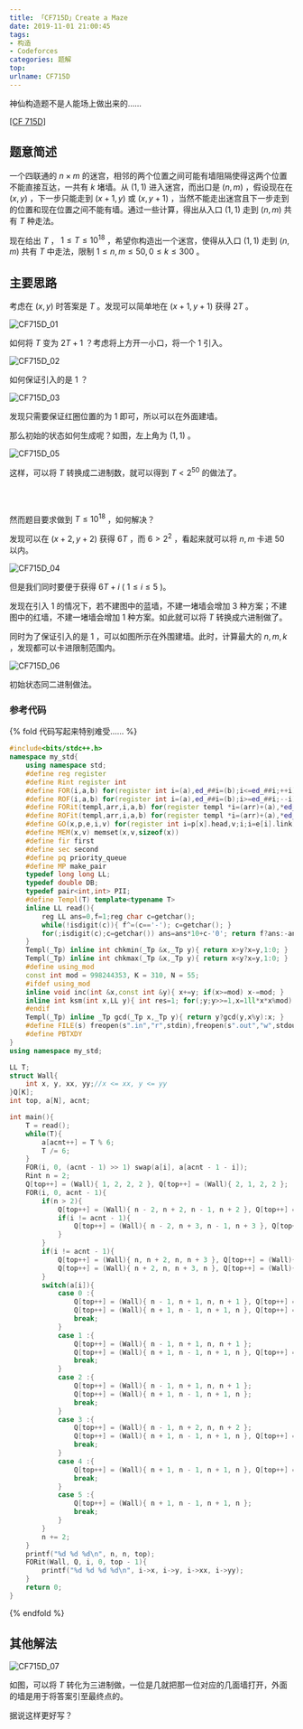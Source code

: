 ```yaml
---
title: 「CF715D」Create a Maze
date: 2019-11-01 21:00:45
tags:
- 构造
- Codeforces
categories: 题解
top:
urlname: CF715D
---
```


神仙构造题不是人能场上做出来的……

[[CF 715D]](https://codeforces.com/problemset/problem/715/D)

## 题意简述

一个四联通的 $n\times m$ 的迷宫，相邻的两个位置之间可能有墙阻隔使得这两个位置不能直接互达，一共有 $k$ 堵墙。从 $(1,1)$ 进入迷宫，而出口是 $(n,m)$ ，假设现在在 $(x,y)$ ，下一步只能走到 $(x + 1,y)$ 或 $(x,y + 1)$ ，当然不能走出迷宫且下一步走到的位置和现在位置之间不能有墙。通过一些计算，得出从入口 $(1,1)$ 走到 $(n,m)$ 共有 $T$ 种走法。

现在给出 $T$ ， $1\le T\le 10^{18}$ ，希望你构造出一个迷宫，使得从入口 $(1,1)$ 走到 $(n,m)$ 共有 $T$ 中走法，限制 $1\le n,m\le 50, 0\le k\le 300$ 。

<!-- more -->

## 主要思路

考虑在 $(x,y)$ 时答案是 $T$ 。发现可以简单地在 $(x+1,y+1)$ 获得 $2T$ 。

![CF715D_01](CF715D_01.png)

如何将 $T$ 变为 $2T + 1$ ？考虑将上方开一小口，将一个 $1$ 引入。

![CF715D_02](CF715D_02.png)

如何保证引入的是 $1$ ？

![CF715D_03](CF715D_03.png)

发现只需要保证红圈位置的为 $1$ 即可，所以可以在外面建墙。

那么初始的状态如何生成呢？如图，左上角为 $(1,1)$ 。

![CF715D_05](CF715D_05.png)

这样，可以将 $T$ 转换成二进制数，就可以得到 $T < 2^{50}$ 的做法了。

<br><br>

然而题目要求做到 $T \le 10^{18}$ ，如何解决？

发现可以在 $(x+2,y+2)$ 获得 $6T$ ，而 $6 > 2^2$ ，看起来就可以将 $n,m$ 卡进 $50$ 以内。

![CF715D_04](CF715D_04.png)

但是我们同时要便于获得 $6T + i$ ( $1\le i \le 5$ )。

发现在引入 $1$ 的情况下，若不建图中的蓝墙，不建一堵墙会增加 $3$ 种方案；不建图中的红墙，不建一堵墙会增加 $1$ 种方案。如此就可以将 $T$ 转换成六进制做了。

同时为了保证引入的是 $1$ ，可以如图所示在外围建墙。此时，计算最大的 $n,m,k$ ，发现都可以卡进限制范围内。

![CF715D_06](CF715D_06.png)

初始状态同二进制做法。

### 参考代码

{% fold 代码写起来特别难受…… %}
```cpp
#include<bits/stdc++.h>
namespace my_std{
	using namespace std;
	#define reg register
	#define Rint register int
	#define FOR(i,a,b) for(register int i=(a),ed_##i=(b);i<=ed_##i;++i)
	#define ROF(i,a,b) for(register int i=(a),ed_##i=(b);i>=ed_##i;--i)
	#define FORit(templ,arr,i,a,b) for(register templ *i=(arr)+(a),*ed_##i=(arr)+(b)+1;i!=ed_##i;++i)
	#define ROFit(templ,arr,i,a,b) for(register templ *i=(arr)+(a),*ed_##i=(arr)+(b)-1;i!=ed_##i;--i)
	#define GO(x,p,e,i,v) for(register int i=p[x].head,v;i;i=e[i].link)
	#define MEM(x,v) memset(x,v,sizeof(x))
	#define fir first
	#define sec second
	#define pq priority_queue
	#define MP make_pair
	typedef long long LL;
	typedef double DB;
	typedef pair<int,int> PII;
	#define Templ(T) template<typename T>
	inline LL read(){
		reg LL ans=0,f=1;reg char c=getchar();
		while(!isdigit(c)){ f^=(c=='-'); c=getchar(); }
		for(;isdigit(c);c=getchar()) ans=ans*10+c-'0'; return f?ans:-ans;
	}
	Templ(_Tp) inline int chkmin(_Tp &x,_Tp y){ return x>y?x=y,1:0; }
	Templ(_Tp) inline int chkmax(_Tp &x,_Tp y){ return x<y?x=y,1:0; }
	#define using_mod
	const int mod = 998244353, K = 310, N = 55;
	#ifdef using_mod
	inline void inc(int &x,const int &y){ x+=y; if(x>=mod) x-=mod; }
	inline int ksm(int x,LL y){ int res=1; for(;y;y>>=1,x=1ll*x*x%mod) if(y&1) res=1ll*res*x%mod; return res;}
	#endif
	Templ(_Tp) inline _Tp gcd(_Tp x,_Tp y){ return y?gcd(y,x%y):x; }
	#define FILE(s) freopen(s".in","r",stdin),freopen(s".out","w",stdout)
	#define PBTXDY
}
using namespace my_std;

LL T;
struct Wall{
	int x, y, xx, yy;//x <= xx, y <= yy
}Q[K];
int top, a[N], acnt;

int main(){
	T = read();
	while(T){
		a[acnt++] = T % 6;
		T /= 6;
	}
	FOR(i, 0, (acnt - 1) >> 1) swap(a[i], a[acnt - 1 - i]);
	Rint n = 2;
	Q[top++] = (Wall){ 1, 2, 2, 2 }, Q[top++] = (Wall){ 2, 1, 2, 2 };
	FOR(i, 0, acnt - 1){
		if(n > 2){
			Q[top++] = (Wall){ n - 2, n + 2, n - 1, n + 2 }, Q[top++] = (Wall){ n + 2, n - 2, n + 2, n - 1 };
			if(i != acnt - 1){
				Q[top++] = (Wall){ n - 2, n + 3, n - 1, n + 3 }, Q[top++] = (Wall){ n + 3, n - 2, n + 3, n - 1 };
			}
		}
		if(i != acnt - 1){
			Q[top++] = (Wall){ n, n + 2, n, n + 3 }, Q[top++] = (Wall){ n + 1, n + 2, n + 1, n + 3 };
			Q[top++] = (Wall){ n + 2, n, n + 3, n }, Q[top++] = (Wall){ n + 2, n + 1, n + 3, n + 1 };
		}
		switch(a[i]){
			case 0 :{
				Q[top++] = (Wall){ n - 1, n + 1, n, n + 1 }, Q[top++] = (Wall){ n - 1, n + 2, n, n + 2 };
				Q[top++] = (Wall){ n + 1, n - 1, n + 1, n }, Q[top++] = (Wall){ n + 2, n - 1, n + 2, n };
				break;
			}
			case 1 :{
				Q[top++] = (Wall){ n - 1, n + 1, n, n + 1 };
				Q[top++] = (Wall){ n + 1, n - 1, n + 1, n }, Q[top++] = (Wall){ n + 2, n - 1, n + 2, n };
				break;
			}
			case 2 :{
				Q[top++] = (Wall){ n - 1, n + 1, n, n + 1 };
				Q[top++] = (Wall){ n + 1, n - 1, n + 1, n };
				break;
			}
			case 3 :{
				Q[top++] = (Wall){ n - 1, n + 2, n, n + 2 };
				Q[top++] = (Wall){ n + 1, n - 1, n + 1, n }, Q[top++] = (Wall){ n + 2, n - 1, n + 2, n };
				break;
			}
			case 4 :{
				Q[top++] = (Wall){ n + 1, n - 1, n + 1, n }, Q[top++] = (Wall){ n + 2, n - 1, n + 2, n };
				break;
			}
			case 5 :{
				Q[top++] = (Wall){ n + 1, n - 1, n + 1, n };
				break;
			}
		}
		n += 2;
	}
	printf("%d %d %d\n", n, n, top);
	FORit(Wall, Q, i, 0, top - 1){
		printf("%d %d %d %d\n", i->x, i->y, i->xx, i->yy);
	}
	return 0;
}
```
{% endfold %}

## 其他解法

![CF715D_07](CF715D_07.png)

如图，可以将 $T$ 转化为三进制做，一位是几就把那一位对应的几面墙打开，外面的墙是用于将答案引至最终点的。

据说这样更好写？